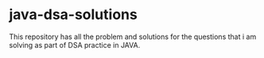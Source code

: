 # java-dsa-solutions
This repository has all the problem and solutions for the questions that i am solving as part of DSA practice in JAVA.
